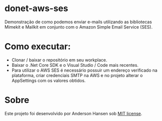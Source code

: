 # donet-aws-ses
Demonstração de como podemos enviar e-mails utilizando as bibliotecas Mimekit e Mailkit em conjunto com o Amazon Simple Email Service (SES).  

# Como executar:
- Clonar / baixar o repositório em seu workplace.
- Baixar o .Net Core SDK e o Visual Studio / Code mais recentes.
- Para utilizar o AWS SES é necessário possuir um endereço verificado na plataforma, criar credenciais SMTP na AWS e no projeto alterar o AppSettings com os valores obtidos. 

# Sobre
Este projeto foi desenvolvido por Anderson Hansen sob [MIT license](LICENSE).